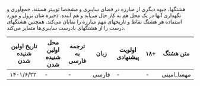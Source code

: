 

هشتگها، جبهه دیگری از مبارزه در فضای سایبری و مشخصا توییتر هستند. جمع‌آوری و نگهداری آنها در یک محل هم به کار حال می‌آید و هم آینده.
ذخیره شان نزول و مورد استفاده هر هشتگ نقاط و تاریخهای مهم مبارزه را نمایان می‌کند. همچنین هشتگهای درست را از هشتگهای نادرست سایبری‌ها متمایز می‌کند.



|  تاریخ اولین شنیده شدن | محل اولین شنیده شدن | ترجمه به فارسی | زبان | اولویت پیشنهادی | ۱۸+| متن هشتگ |
| ------------- | ------------- | ------------- | ------------- | ------------- | ------------- | ------------- |
|۱۴۰۱/۶/۲۲|-|-|فارسی|-|-|مهسا_امینی|
